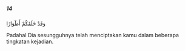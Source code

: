 ##### 14

<span class="ayah">وَقَدْ خَلَقَكُمْ أَطْوَارًا</span>

<span class="ayah_translation">Padahal Dia sesungguhnya telah menciptakan kamu dalam beberapa tingkatan kejadian.</span>
